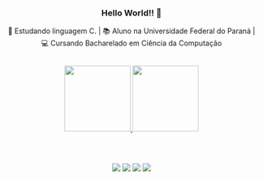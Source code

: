 
<div align="center">

  ### Hello World!! 👋
   🌱 Estudando linguagem C.
  | 📚 Aluno na Universidade Federal do Paraná
| 💻 Cursando Bacharelado em Ciência da Computação 

  </div>
    
 
 ##
<div align="center">
  <a href="https://github.com/AndrewsRoman">
  <img height="130em" src="https://github-readme-stats.vercel.app/api?username=AndrewsRoman&show_icons=true&theme=dark&include_all_commits=true&count_private=true"/>
  <img height="130em" src="https://github-readme-stats.vercel.app/api/top-langs/?username=AndrewsRoman&layout=compact&langs_count=7&theme=dark"/>
</div>

##

 <br> 
<div align="center"> 
  
  <a href="https://www.instagram.com/andrews.roman/" target="_blank"><img src="https://img.shields.io/badge/-Instagram-%23E4405F?style=for-the-badge&logo=instagram&logoColor=white" target="_blank"></a>
 	<a href="https://www.twitch.tv/zutthor" target="_blank"><img src="https://img.shields.io/badge/Twitch-9146FF?style=for-the-badge&logo=twitch&logoColor=white" target="_blank"></a>
  <a href = "mailto:gitdoandrews@gmail.com"><img src="https://img.shields.io/badge/-Gmail-%23333?style=for-the-badge&logo=gmail&logoColor=white" target="_blank"></a>
  <a href="https://www.linkedin.com/in/andrews-pinheiro-roman-de-araujo-7a70b6251/" target="_blank"><img src="https://img.shields.io/badge/-LinkedIn-%230077B5?style=for-the-badge&logo=linkedin&logoColor=white" target="_blank"></a> 

</div>
